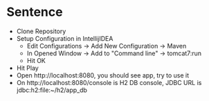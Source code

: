 # Sentence

- Clone Repository
- Setup Configuration in IntellijIDEA
    - Edit Configurations -> Add New Configuration -> Maven
    - In Opened Window -> Add to "Command line" -> tomcat7:run
    - Hit OK
- Hit Play
- Open http://localhost:8080, you should see app, try to use it
- On http://localhost:8080/console is H2 DB console, JDBC URL is jdbc:h2:file:~/h2/app_db
